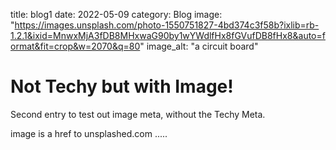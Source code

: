 title: blog1
date: 2022-05-09
category: Blog
image: "https://images.unsplash.com/photo-1550751827-4bd374c3f58b?ixlib=rb-1.2.1&ixid=MnwxMjA3fDB8MHxwaG90by1wYWdlfHx8fGVufDB8fHx8&auto=format&fit=crop&w=2070&q=80"
image_alt: "a circuit board"




# Not Techy but with Image!
Second entry to test out image meta, without the Techy Meta.


image is a href to unsplashed.com
.....